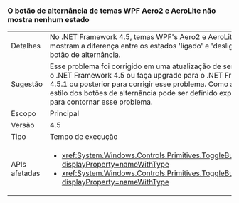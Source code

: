 ### <a name="wpf-aero2-and-aerolite-themes-toggle-button-doesnt-show-any-state"></a>O botão de alternância de temas WPF Aero2 e AeroLite não mostra nenhum estado

|   |   |
|---|---|
|Detalhes|No .NET Framework 4.5, temas WPF&#39;s Aero2 e AeroLite não mostram a diferença entre os estados &#39;ligado&#39; e &#39;desligado&#39; de um botão de alternância.|
|Sugestão|Esse problema foi corrigido em uma atualização de serviço. Atualize o .NET Framework 4.5 ou faça upgrade para o .NET Framework 4.5.1 ou posterior para corrigir esse problema. Como alternativa, o estilo dos botões de alternância pode ser definido explicitamente para contornar esse problema.|
|Escopo|Principal|
|Versão|4.5|
|Tipo|Tempo de execução|
|APIs afetadas|<ul><li><xref:System.Windows.Controls.Primitives.ToggleButton?displayProperty=nameWithType></li><li><xref:System.Windows.Controls.Primitives.ToggleButton.%23ctor?displayProperty=nameWithType></li></ul>|

